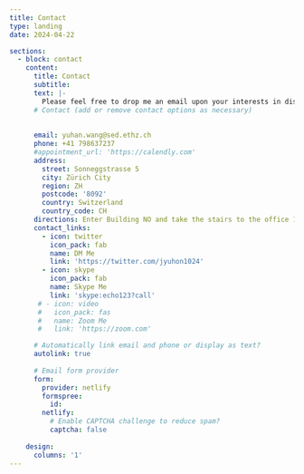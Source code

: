 ```yaml
---
title: Contact
type: landing
date: 2024-04-22

sections:
  - block: contact
    content:
      title: Contact
      subtitle:
      text: |-
        Please feel free to drop me an email upon your interests in discussion.
      # Contact (add or remove contact options as necessary)
      
      
      email: yuhan.wang@sed.ethz.ch
      phone: +41 798637237
      #appointment_url: 'https://calendly.com'
      address:
        street: Sonneggstrasse 5
        city: Zürich City
        region: ZH
        postcode: '8092'
        country: Switzerland
        country_code: CH
      directions: Enter Building NO and take the stairs to the office 11.3 on Floor H (H 11.3).
      contact_links:
        - icon: twitter
          icon_pack: fab
          name: DM Me
          link: 'https://twitter.com/jyuhon1024'
        - icon: skype
          icon_pack: fab
          name: Skype Me
          link: 'skype:echo123?call'
       # - icon: video
       #   icon_pack: fas
       #   name: Zoom Me
       #   link: 'https://zoom.com'

      # Automatically link email and phone or display as text?
      autolink: true
      
      # Email form provider
      form:
        provider: netlify
        formspree:
          id:
        netlify:
          # Enable CAPTCHA challenge to reduce spam?
          captcha: false
        
    design:
      columns: '1'
---
```


